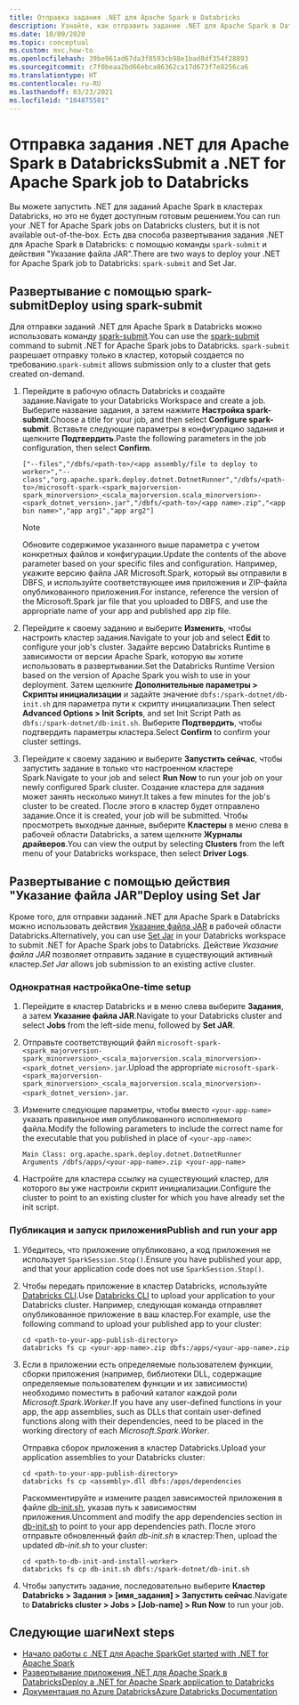 ```yaml
---
title: Отправка задания .NET для Apache Spark в Databricks
description: Узнайте, как отправить задание .NET для Apache Spark в Databricks с помощью spark-submit и действия "Указание файла JAR".
ms.date: 10/09/2020
ms.topic: conceptual
ms.custom: mvc,how-to
ms.openlocfilehash: 39be961ad67da3f8593cb98e1bad8df354f28893
ms.sourcegitcommit: c7f0beaa2bd66ebca86362ca17d673f7e8256ca6
ms.translationtype: HT
ms.contentlocale: ru-RU
ms.lasthandoff: 03/23/2021
ms.locfileid: "104875581"
---
```

# <a name="submit-a-net-for-apache-spark-job-to-databricks"></a><span data-ttu-id="7ca03-103">Отправка задания .NET для Apache Spark в Databricks</span><span class="sxs-lookup"><span data-stu-id="7ca03-103">Submit a .NET for Apache Spark job to Databricks</span></span>

<span data-ttu-id="7ca03-104">Вы можете запустить .NET для заданий Apache Spark в кластерах Databricks, но это не будет доступным готовым решением.</span><span class="sxs-lookup"><span data-stu-id="7ca03-104">You can run your .NET for Apache Spark jobs on Databricks clusters, but it is not available out-of-the-box.</span></span> <span data-ttu-id="7ca03-105">Есть два способа развертывания задания .NET для Apache Spark в Databricks: с помощью команды `spark-submit` и действия "Указание файла JAR".</span><span class="sxs-lookup"><span data-stu-id="7ca03-105">There are two ways to deploy your .NET for Apache Spark job to Databricks: `spark-submit` and Set Jar.</span></span>

## <a name="deploy-using-spark-submit"></a><span data-ttu-id="7ca03-106">Развертывание с помощью spark-submit</span><span class="sxs-lookup"><span data-stu-id="7ca03-106">Deploy using spark-submit</span></span>

<span data-ttu-id="7ca03-107">Для отправки заданий .NET для Apache Spark в Databricks можно использовать команду [spark-submit](https://spark.apache.org/docs/latest/submitting-applications.html).</span><span class="sxs-lookup"><span data-stu-id="7ca03-107">You can use the [spark-submit](https://spark.apache.org/docs/latest/submitting-applications.html) command to submit .NET for Apache Spark jobs to Databricks.</span></span> <span data-ttu-id="7ca03-108">`spark-submit` разрешает отправку только в кластер, который создается по требованию.</span><span class="sxs-lookup"><span data-stu-id="7ca03-108">`spark-submit` allows submission only to a cluster that gets created on-demand.</span></span>

1. <span data-ttu-id="7ca03-109">Перейдите в рабочую область Databricks и создайте задание.</span><span class="sxs-lookup"><span data-stu-id="7ca03-109">Navigate to your Databricks Workspace and create a job.</span></span> <span data-ttu-id="7ca03-110">Выберите название задания, а затем нажмите **Настройка spark-submit**.</span><span class="sxs-lookup"><span data-stu-id="7ca03-110">Choose a title for your job, and then select **Configure spark-submit**.</span></span> <span data-ttu-id="7ca03-111">Вставьте следующие параметры в конфигурацию задания и щелкните **Подтвердить**.</span><span class="sxs-lookup"><span data-stu-id="7ca03-111">Paste the following parameters in the job configuration, then select **Confirm**.</span></span>

    ```
    ["--files","/dbfs/<path-to>/<app assembly/file to deploy to worker>","--class","org.apache.spark.deploy.dotnet.DotnetRunner","/dbfs/<path-to>/microsoft-spark-<spark_majorversion-spark_minorversion>_<scala_majorversion.scala_minorversion>-<spark_dotnet_version>.jar","/dbfs/<path-to>/<app name>.zip","<app bin name>","app arg1","app arg2"]
    ```

    > [!NOTE]
    > <span data-ttu-id="7ca03-112">Обновите содержимое указанного выше параметра с учетом конкретных файлов и конфигурации.</span><span class="sxs-lookup"><span data-stu-id="7ca03-112">Update the contents of the above parameter based on your specific files and configuration.</span></span> <span data-ttu-id="7ca03-113">Например, укажите версию файла JAR Microsoft.Spark, который вы отправили в DBFS, и используйте соответствующее имя приложения и ZIP-файла опубликованного приложения.</span><span class="sxs-lookup"><span data-stu-id="7ca03-113">For instance, reference the version of the Microsoft.Spark jar file that you uploaded to DBFS, and use the appropriate name of your app and published app zip file.</span></span>

2. <span data-ttu-id="7ca03-114">Перейдите к своему заданию и выберите **Изменить**, чтобы настроить кластер задания.</span><span class="sxs-lookup"><span data-stu-id="7ca03-114">Navigate to your job and select **Edit** to configure your job's cluster.</span></span> <span data-ttu-id="7ca03-115">Задайте версию Databricks Runtime в зависимости от версии Apache Spark, которую вы хотите использовать в развертывании.</span><span class="sxs-lookup"><span data-stu-id="7ca03-115">Set the Databricks Runtime Version based on the version of Apache Spark you wish to use in your deployment.</span></span> <span data-ttu-id="7ca03-116">Затем щелкните **Дополнительные параметры > Скрипты инициализации** и задайте значение `dbfs:/spark-dotnet/db-init.sh` для параметра пути к скрипту инициализации.</span><span class="sxs-lookup"><span data-stu-id="7ca03-116">Then select **Advanced Options > Init Scripts**, and set Init Script Path as `dbfs:/spark-dotnet/db-init.sh`.</span></span> <span data-ttu-id="7ca03-117">Выберите **Подтвердить**, чтобы подтвердить параметры кластера.</span><span class="sxs-lookup"><span data-stu-id="7ca03-117">Select **Confirm** to confirm your cluster settings.</span></span>

3. <span data-ttu-id="7ca03-118">Перейдите к своему заданию и выберите **Запустить сейчас**, чтобы запустить задание в только что настроенном кластере Spark.</span><span class="sxs-lookup"><span data-stu-id="7ca03-118">Navigate to your job and select **Run Now** to run your job on your newly configured Spark cluster.</span></span> <span data-ttu-id="7ca03-119">Создание кластера для задания может занять несколько минут.</span><span class="sxs-lookup"><span data-stu-id="7ca03-119">It takes a few minutes for the job's cluster to be created.</span></span> <span data-ttu-id="7ca03-120">После этого в кластер будет отправлено задание.</span><span class="sxs-lookup"><span data-stu-id="7ca03-120">Once it is created, your job will be submitted.</span></span> <span data-ttu-id="7ca03-121">Чтобы просмотреть выходные данные, выберите **Кластеры** в меню слева в рабочей области Databricks, а затем щелкните **Журналы драйверов**.</span><span class="sxs-lookup"><span data-stu-id="7ca03-121">You can view the output by selecting **Clusters** from the left menu of your Databricks workspace, then select **Driver Logs**.</span></span>

## <a name="deploy-using-set-jar"></a><span data-ttu-id="7ca03-122">Развертывание с помощью действия "Указание файла JAR"</span><span class="sxs-lookup"><span data-stu-id="7ca03-122">Deploy using Set Jar</span></span>

<span data-ttu-id="7ca03-123">Кроме того, для отправки заданий .NET для Apache Spark в Databricks можно использовать действия [Указание файла JAR](/azure/databricks/jobs#--create-a-job) в рабочей области Databricks.</span><span class="sxs-lookup"><span data-stu-id="7ca03-123">Alternatively, you can use [Set Jar](/azure/databricks/jobs#--create-a-job) in your Databricks workspace to submit .NET for Apache Spark jobs to Databricks.</span></span> <span data-ttu-id="7ca03-124">Действие *Указание файла JAR* позволяет отправить задание в существующий активный кластер.</span><span class="sxs-lookup"><span data-stu-id="7ca03-124">*Set Jar* allows job submission to an existing active cluster.</span></span>

### <a name="one-time-setup"></a><span data-ttu-id="7ca03-125">Однократная настройка</span><span class="sxs-lookup"><span data-stu-id="7ca03-125">One-time setup</span></span>

1. <span data-ttu-id="7ca03-126">Перейдите в кластер Databricks и в меню слева выберите **Задания**, а затем **Указание файла JAR**.</span><span class="sxs-lookup"><span data-stu-id="7ca03-126">Navigate to your Databricks cluster and select **Jobs** from the left-side menu, followed by **Set JAR**.</span></span>

2. <span data-ttu-id="7ca03-127">Отправьте соответствующий файл `microsoft-spark-<spark_majorversion-spark_minorversion>_<scala_majorversion.scala_minorversion>-<spark_dotnet_version>.jar`.</span><span class="sxs-lookup"><span data-stu-id="7ca03-127">Upload the appropriate `microsoft-spark-<spark_majorversion-spark_minorversion>_<scala_majorversion.scala_minorversion>-<spark_dotnet_version>.jar`.</span></span>

3. <span data-ttu-id="7ca03-128">Измените следующие параметры, чтобы вместо `<your-app-name>` указать правильное имя опубликованного исполняемого файла.</span><span class="sxs-lookup"><span data-stu-id="7ca03-128">Modify the following parameters to include the correct name for the executable that you published in place of `<your-app-name>`:</span></span>

    ```
    Main Class: org.apache.spark.deploy.dotnet.DotnetRunner
    Arguments /dbfs/apps/<your-app-name>.zip <your-app-name>
    ```

4. <span data-ttu-id="7ca03-129">Настройте для кластера ссылку на существующий кластер, для которого вы уже настроили скрипт инициализации.</span><span class="sxs-lookup"><span data-stu-id="7ca03-129">Configure the cluster to point to an existing cluster for which you have already set the init script.</span></span>

### <a name="publish-and-run-your-app"></a><span data-ttu-id="7ca03-130">Публикация и запуск приложения</span><span class="sxs-lookup"><span data-stu-id="7ca03-130">Publish and run your app</span></span>

1. <span data-ttu-id="7ca03-131">Убедитесь, что приложение опубликовано, а код приложения не использует `SparkSession.Stop()`.</span><span class="sxs-lookup"><span data-stu-id="7ca03-131">Ensure you have published your app, and that your application code does not use `SparkSession.Stop()`.</span></span>

2. <span data-ttu-id="7ca03-132">Чтобы передать приложение в кластер Databricks, используйте [Databricks CLI](/azure/databricks/dev-tools/databricks-cli).</span><span class="sxs-lookup"><span data-stu-id="7ca03-132">Use [Databricks CLI](/azure/databricks/dev-tools/databricks-cli) to upload your application to your Databricks cluster.</span></span> <span data-ttu-id="7ca03-133">Например, следующая команда отправляет опубликованное приложение в ваш кластер.</span><span class="sxs-lookup"><span data-stu-id="7ca03-133">For example, use the following command to upload your published app to your cluster:</span></span>

    ```console
    cd <path-to-your-app-publish-directory>
    databricks fs cp <your-app-name>.zip dbfs:/apps/<your-app-name>.zip
    ```

3. <span data-ttu-id="7ca03-134">Если в приложении есть определяемые пользователем функции, сборки приложения (например, библиотеки DLL, содержащие определяемые пользователем функции и их зависимости) необходимо поместить в рабочий каталог каждой роли *Microsoft.Spark.Worker*.</span><span class="sxs-lookup"><span data-stu-id="7ca03-134">If you have any user-defined functions in your app, the app assemblies, such as DLLs that contain user-defined functions along with their dependencies, need to be placed in the working directory of each *Microsoft.Spark.Worker*.</span></span>

    <span data-ttu-id="7ca03-135">Отправка сборок приложения в кластер Databricks.</span><span class="sxs-lookup"><span data-stu-id="7ca03-135">Upload your application assemblies to your Databricks cluster:</span></span>

    ```console
    cd <path-to-your-app-publish-directory>
    databricks fs cp <assembly>.dll dbfs:/apps/dependencies
    ```

    <span data-ttu-id="7ca03-136">Раскомментируйте и измените раздел зависимостей приложения в файле [db-init.sh](https://github.com/dotnet/spark/blob/main/deployment/db-init.sh), указав путь к зависимостям приложения.</span><span class="sxs-lookup"><span data-stu-id="7ca03-136">Uncomment and modify the app dependencies section in [db-init.sh](https://github.com/dotnet/spark/blob/main/deployment/db-init.sh) to point to your app dependencies path.</span></span> <span data-ttu-id="7ca03-137">После этого отправьте обновленный файл *db-init.sh* в кластер:</span><span class="sxs-lookup"><span data-stu-id="7ca03-137">Then, upload the updated *db-init.sh* to your cluster:</span></span>

    ```console
    cd <path-to-db-init-and-install-worker>
    databricks fs cp db-init.sh dbfs:/spark-dotnet/db-init.sh
    ```

4. <span data-ttu-id="7ca03-138">Чтобы запустить задание, последовательно выберите **Кластер Databricks > Задания > [имя_задания] > Запустить сейчас**.</span><span class="sxs-lookup"><span data-stu-id="7ca03-138">Navigate to **Databricks cluster > Jobs > [Job-name] > Run Now** to run your job.</span></span>

## <a name="next-steps"></a><span data-ttu-id="7ca03-139">Следующие шаги</span><span class="sxs-lookup"><span data-stu-id="7ca03-139">Next steps</span></span>

* [<span data-ttu-id="7ca03-140">Начало работы с .NET для Apache Spark</span><span class="sxs-lookup"><span data-stu-id="7ca03-140">Get started with .NET for Apache Spark</span></span>](../tutorials/get-started.md)
* [<span data-ttu-id="7ca03-141">Развертывание приложения .NET для Apache Spark в Databricks</span><span class="sxs-lookup"><span data-stu-id="7ca03-141">Deploy a .NET for Apache Spark application to Databricks</span></span>](../tutorials/databricks-deployment.md)
* [<span data-ttu-id="7ca03-142">Документация по Azure Databricks</span><span class="sxs-lookup"><span data-stu-id="7ca03-142">Azure Databricks Documentation</span></span>](/azure/azure-databricks/)
